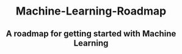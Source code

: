 <center>
  <h1>Machine-Learning-Roadmap</h1>
  <h2>A roadmap for getting started with Machine Learning</h2>
</center>
